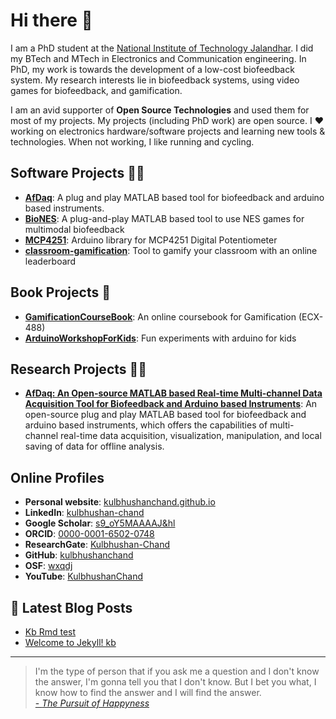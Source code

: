 <!--
**kulbhushanchand/kulbhushanchand** is a ✨ _special_ ✨ repository because its `README.md` (this file) appears on your GitHub profile.

Here are some ideas to get you started:

- 🔭 I’m currently working on ...
- 🌱 I’m currently learning ...
- 👯 I’m looking to collaborate on ...
- 🤔 I’m looking for help with ...
- 💬 Ask me about ...
- 📫 How to reach me: ...
- 😄 Pronouns: ...
- ⚡ Fun fact: ...
-->

# Hi there 👋

I am a PhD student at the [National Institute of Technology Jalandhar](https://www.nitj.ac.in/). I did my BTech and MTech in Electronics and Communication engineering. In PhD, my work is towards the development of a low-cost biofeedback system. My research interests lie in biofeedback systems, using video games for biofeedback, and gamification.

I am an avid supporter of **Open Source Technologies** and used them for most of my projects. My projects (including PhD work) are open source. I ❤️ working on electronics hardware/software projects and learning new tools & technologies. When not working, I like running and cycling.  


## Software Projects 👨‍💻 

- [**AfDaq**](https://github.com/kulbhushanchand/AfDaq): A plug and play MATLAB based tool for biofeedback and arduino based instruments.
- [**BioNES**](https://github.com/kulbhushanchand/BioNES): A plug-and-play MATLAB based tool to use NES games for multimodal biofeedback
- [**MCP4251**](https://github.com/kulbhushanchand/MCP4251): Arduino library for MCP4251 Digital Potentiometer
- [**classroom-gamification**](https://github.com/kulbhushanchand/classroom-gamification): Tool to gamify your classroom with an online leaderboard


## Book Projects 📖

- [**GamificationCourseBook**](https://github.com/kulbhushanchand/GamificationCourseBook): An online coursebook for Gamification (ECX-488)
- [**ArduinoWorkshopForKids**](https://github.com/kulbhushanchand/ArduinoWorkshopForKids): Fun experiments with arduino for kids


## Research Projects 👨‍🔬

- [**AfDaq: An Open-source MATLAB based Real-time Multi-channel Data Acquisition Tool for Biofeedback and Arduino based Instruments**](https://doi.org/10.17605/OSF.IO/VCTJM): An open-source plug and play MATLAB based tool for biofeedback and arduino based instruments, which offers the capabilities of multi-channel real-time data acquisition, visualization, manipulation, and local saving of data for offline analysis. 

  
## Online Profiles

- **Personal website**: [kulbhushanchand.github.io](http://kulbhushanchand.github.io/)
- **LinkedIn**: [kulbhushan-chand](https://www.linkedin.com/in/kulbhushan-chand)
- **Google Scholar**: [s9_oY5MAAAAJ&hl](https://scholar.google.co.in/citations?user=s9_oY5MAAAAJ&hl)
- **ORCID**: [0000-0001-6502-0748](https://orcid.org/0000-0001-6502-0748)
- **ResearchGate**: [Kulbhushan-Chand](https://www.researchgate.net/profile/Kulbhushan-Chand)
- **GitHub**: [kulbhushanchand](https://github.com/kulbhushanchand)
- **OSF**: [wxqdj](https://osf.io/wxqdj)
- **YouTube**: [KulbhushanChand](https://www.youtube.com/c/KulbhushanChand)


## 📕 Latest Blog Posts

<!-- BLOG-POST-LIST:START -->
- [Kb Rmd test](https://kulbhushanchand.github.io/test-rmd/)
- [Welcome to Jekyll! kb](https://kulbhushanchand.github.io/welcome-to-jekyll/)
<!-- BLOG-POST-LIST:END -->

---

> I'm the type of person that if you ask me a question and I don't know the answer, I'm gonna tell you that I don't know. But I bet you what, I know how to find the answer and I will find the answer.  
> [- *The Pursuit of Happyness*](https://www.imdb.com/title/tt0454921/) 
